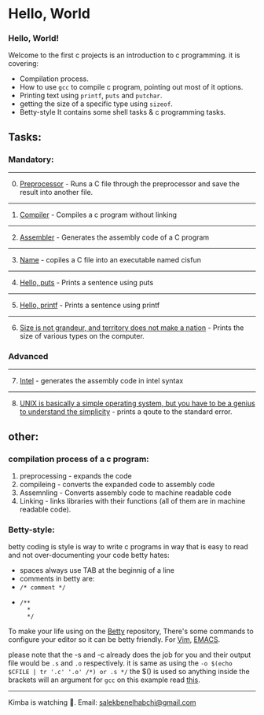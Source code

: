 # Hello, World
### Hello, World!
Welcome to the first c projects is an introduction to c programming. it is covering:
 * Compilation process.
 * How to use `gcc` to compile c program, pointing out most of it options.
 * Printing text using `printf`, `puts` and `putchar`.
 * getting the size of a specific type using `sizeof`.
 * Betty-style
It contains some shell tasks & c programming tasks.

## Tasks:

### Mandatory:
---
0. [Preprocessor](https://github.com/sbe4658/alx-low_level_programming/blob/main/0x00-hello_world/0-preprocessor "0") - Runs a C file through the preprocessor and save the result into another file.
---
1. [Compiler](https://github.com/sbe4658/alx-low_level_programming/blob/main/0x00-hello_world/1-compiler "1") - Compiles a c program without linking
---
2. [Assembler](https://github.com/sbe4658/alx-low_level_programming/blob/main/0x00-hello_world/2-assembler "2") - Generates the assembly code of a C program
---
3. [Name](https://github.com/sbe4658/alx-low_level_programming/blob/main/0x00-hello_world/3-name "3") - copiles a C file into an executable named cisfun
---
4. [Hello, puts](https://github.com/sbe4658/alx-low_level_programming/blob/main/0x00-hello_world/4-puts.c "4") - Prints a sentence using puts
---
5. [Hello, printf](https://github.com/sbe4658/alx-low_level_programming/blob/main/0x00-hello_world/5-printf.c "5") - Prints a sentence using printf
---
6. [Size is not grandeur, and territory does not make a nation](https://github.com/sbe4658/alx-low_level_programming/blob/main/0x00-hello_world/6-size.c "6") - Prints the size of various types on the computer.

### Advanced
---
7. [Intel](https://github.com/sbe4658/alx-low_level_programming/blob/main/0x00-hello_world/100-intel "100") - generates the assembly code in intel syntax
---
8. [UNIX is basically a simple operating system, but you have to be a genius to understand the simplicity](https://github.com/sbe4658/alx-low_level_programming/blob/main/0x00-hello_world/101-quote.c "101") - prints a qoute to the standard error.

## other:
### compilation process of a c program:
 1. preprocessing - expands the code
 2. compileing - converts the expanded code to assembly code
 3. Assemnling - Converts assembly code to machine readable code
 4. Linking - links libraries with their functions (all of them are in machine readable code).
### Betty-style:
 betty coding is style is way to write c programs in way that is easy to read and not over-documenting your code
 betty hates:
  * spaces always use TAB at the beginnig of a line
  * comments in betty are:
   * `/* comment */`
   * ~~~
     /**
       *
       */
     ~~~
To make your life using on the [Betty]( "Betty") repository, There's some commands to configure your editor so it can be betty friendly. For [Vim](https://github.com/holbertonschool/Betty/wiki/Tools:-Vim "vi"), [EMACS](https://github.com/holbertonschool/Betty/wiki/Tools:-Emacs "emacs").

please note that the -s and -c already does the job for you and their output file would be `.s` and `.o` respectively. it is same as using the `-o $(echo $CFILE | tr '.c' '.o' /*) or .s */` the $() is used so anything inside the brackets will an argument for `gcc` on this example read [this]( http://linuxcommand.org/lc3_lts0080.php "expansions").
___
Kimba is watching :lion:. Email: salekbenelhabchi@gmail.com
